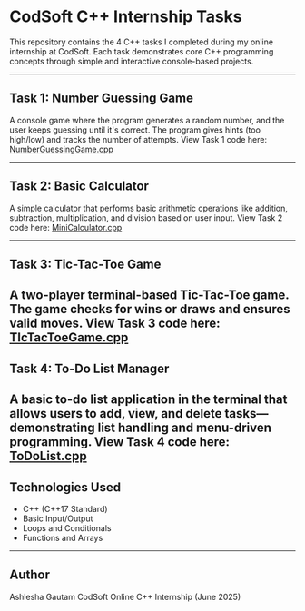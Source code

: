 # CodSoft C++ Internship Tasks

This repository contains the 4 C++ tasks I completed during my online internship at CodSoft. Each task demonstrates core C++ programming concepts through simple and interactive console-based projects.

---

## Task 1: Number Guessing Game  
A console game where the program generates a random number, and the user keeps guessing until it's correct. The program gives hints (too high/low) and tracks the number of attempts.
View Task 1 code here: [NumberGuessingGame.cpp](https://github.com/ashlesha888/CodSoft-Cpp-Internship-Tasks/blob/main/NumberGuessingGame.cpp)

---

## Task 2: Basic Calculator  
A simple calculator that performs basic arithmetic operations like addition, subtraction, multiplication, and division based on user input.
View Task 2 code here: [MiniCalculator.cpp](https://github.com/ashlesha888/CodSoft-Cpp-Internship-Tasks/blob/main/MiniCalculator.cpp)

---

## Task 3: Tic-Tac-Toe Game  
A two-player terminal-based Tic-Tac-Toe game. The game checks for wins or draws and ensures valid moves.
View Task 3 code here: [TIcTacToeGame.cpp](https://github.com/ashlesha888/CodSoft-Cpp-Internship-Tasks/blob/main/TicTacToeGame.cpp)
---

## Task 4: To-Do List Manager  
A basic to-do list application in the terminal that allows users to add, view, and delete tasks—demonstrating list handling and menu-driven programming.
View Task 4 code here: [ToDoList.cpp](https://github.com/ashlesha888/CodSoft-Cpp-Internship-Tasks/blob/main/ToDoList.cpp)
---

## Technologies Used
- C++ (C++17 Standard)
- Basic Input/Output
- Loops and Conditionals
- Functions and Arrays

---

## Author
Ashlesha Gautam 
CodSoft Online C++ Internship (June 2025)

